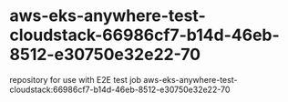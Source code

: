 # aws-eks-anywhere-test-cloudstack-66986cf7-b14d-46eb-8512-e30750e32e22-70
repository for use with E2E test job aws-eks-anywhere-test-cloudstack:66986cf7-b14d-46eb-8512-e30750e32e22-70

